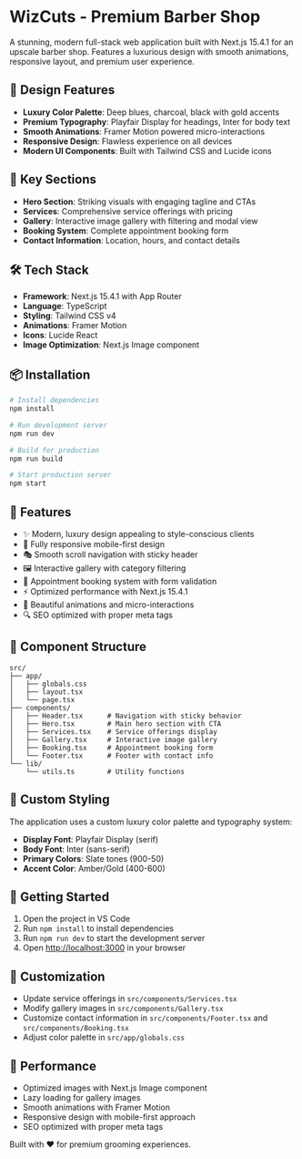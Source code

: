 # WizCuts - Premium Barber Shop

A stunning, modern full-stack web application built with Next.js 15.4.1 for an upscale barber shop.
Features a luxurious design with smooth animations, responsive layout, and premium user experience.

## 🎨 Design Features

- **Luxury Color Palette**: Deep blues, charcoal, black with gold accents
- **Premium Typography**: Playfair Display for headings, Inter for body text
- **Smooth Animations**: Framer Motion powered micro-interactions
- **Responsive Design**: Flawless experience on all devices
- **Modern UI Components**: Built with Tailwind CSS and Lucide icons

## 🚀 Key Sections

- **Hero Section**: Striking visuals with engaging tagline and CTAs
- **Services**: Comprehensive service offerings with pricing
- **Gallery**: Interactive image gallery with filtering and modal view
- **Booking System**: Complete appointment booking form
- **Contact Information**: Location, hours, and contact details

## 🛠️ Tech Stack

- **Framework**: Next.js 15.4.1 with App Router
- **Language**: TypeScript
- **Styling**: Tailwind CSS v4
- **Animations**: Framer Motion
- **Icons**: Lucide React
- **Image Optimization**: Next.js Image component

## 📦 Installation

```bash
# Install dependencies
npm install

# Run development server
npm run dev

# Build for production
npm run build

# Start production server
npm start
```

## 🎯 Features

- ✨ Modern, luxury design appealing to style-conscious clients
- 📱 Fully responsive mobile-first design
- 🎭 Smooth scroll navigation with sticky header
- 🖼️ Interactive gallery with category filtering
- 📅 Appointment booking system with form validation
- ⚡ Optimized performance with Next.js 15.4.1
- 🎨 Beautiful animations and micro-interactions
- 🔍 SEO optimized with proper meta tags

## 🎨 Component Structure

```text
src/
├── app/
│   ├── globals.css
│   ├── layout.tsx
│   └── page.tsx
├── components/
│   ├── Header.tsx      # Navigation with sticky behavior
│   ├── Hero.tsx        # Main hero section with CTA
│   ├── Services.tsx    # Service offerings display
│   ├── Gallery.tsx     # Interactive image gallery
│   ├── Booking.tsx     # Appointment booking form
│   └── Footer.tsx      # Footer with contact info
└── lib/
    └── utils.ts        # Utility functions
```

## 🎨 Custom Styling

The application uses a custom luxury color palette and typography system:

- **Display Font**: Playfair Display (serif)
- **Body Font**: Inter (sans-serif)
- **Primary Colors**: Slate tones (900-50)
- **Accent Color**: Amber/Gold (400-600)

## 🚀 Getting Started

1. Open the project in VS Code
2. Run `npm install` to install dependencies
3. Run `npm run dev` to start the development server
4. Open [http://localhost:3000](http://localhost:3000) in your browser

## 📝 Customization

- Update service offerings in `src/components/Services.tsx`
- Modify gallery images in `src/components/Gallery.tsx`
- Customize contact information in `src/components/Footer.tsx` and `src/components/Booking.tsx`
- Adjust color palette in `src/app/globals.css`

## 🎯 Performance

- Optimized images with Next.js Image component
- Lazy loading for gallery images
- Smooth animations with Framer Motion
- Responsive design with mobile-first approach
- SEO optimized with proper meta tags

Built with ❤️ for premium grooming experiences.
